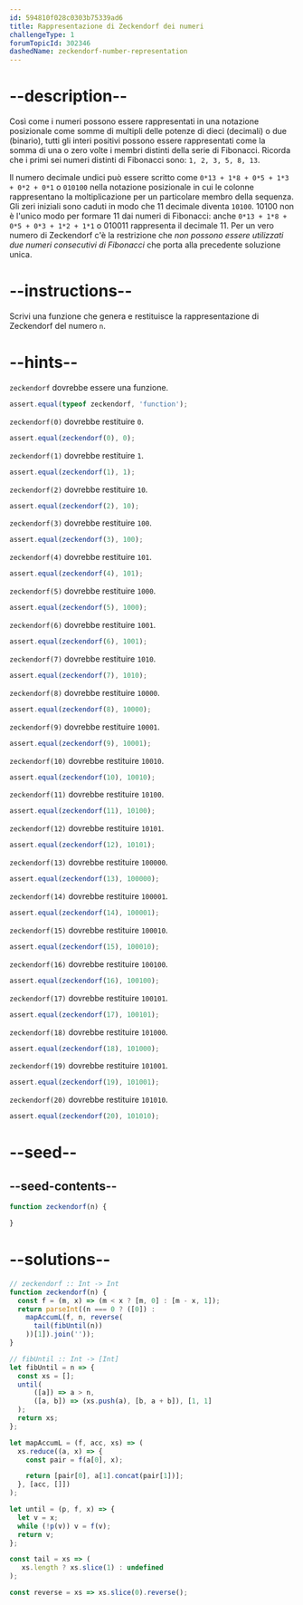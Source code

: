 ```yaml
---
id: 594810f028c0303b75339ad6
title: Rappresentazione di Zeckendorf dei numeri
challengeType: 1
forumTopicId: 302346
dashedName: zeckendorf-number-representation
---
```


# --description--

Così come i numeri possono essere rappresentati in una notazione posizionale come somme di multipli delle potenze di dieci (decimali) o due (binario), tutti gli interi positivi possono essere rappresentati come la somma di una o zero volte i membri distinti della serie di Fibonacci. Ricorda che i primi sei numeri distinti di Fibonacci sono: `1, 2, 3, 5, 8, 13`.

Il numero decimale undici può essere scritto come `0*13 + 1*8 + 0*5 + 1*3 + 0*2 + 0*1` o `010100` nella notazione posizionale in cui le colonne rappresentano la moltiplicazione per un particolare membro della sequenza. Gli zeri iniziali sono caduti in modo che 11 decimale diventa `10100`. 10100 non è l'unico modo per formare 11 dai numeri di Fibonacci: anche `0*13 + 1*8 + 0*5 + 0*3 + 1*2 + 1*1` o 010011 rappresenta il decimale 11. Per un vero numero di Zeckendorf c'è la restrizione che *non possono essere utilizzati due numeri consecutivi di Fibonacci* che porta alla precedente soluzione unica.

# --instructions--

Scrivi una funzione che genera e restituisce la rappresentazione di Zeckendorf del numero `n`.

# --hints--

`zeckendorf` dovrebbe essere una funzione.

```js
assert.equal(typeof zeckendorf, 'function');
```

`zeckendorf(0)` dovrebbe restituire `0`.

```js
assert.equal(zeckendorf(0), 0);

```

`zeckendorf(1)` dovrebbe restituire `1`.

```js
assert.equal(zeckendorf(1), 1);
```

`zeckendorf(2)` dovrebbe restituire `10`.

```js
assert.equal(zeckendorf(2), 10);
```

`zeckendorf(3)` dovrebbe restituire `100`.

```js
assert.equal(zeckendorf(3), 100);
```

`zeckendorf(4)` dovrebbe restituire `101`.

```js
assert.equal(zeckendorf(4), 101);
```

`zeckendorf(5)` dovrebbe restituire `1000`.

```js
assert.equal(zeckendorf(5), 1000);
```

`zeckendorf(6)` dovrebbe restituire `1001`.

```js
assert.equal(zeckendorf(6), 1001);
```

`zeckendorf(7)` dovrebbe restituire `1010`.

```js
assert.equal(zeckendorf(7), 1010);
```

`zeckendorf(8)` dovrebbe restituire `10000`.

```js
assert.equal(zeckendorf(8), 10000);
```

`zeckendorf(9)` dovrebbe restituire `10001`.

```js
assert.equal(zeckendorf(9), 10001);
```

`zeckendorf(10)` dovrebbe restituire `10010`.

```js
assert.equal(zeckendorf(10), 10010);
```

`zeckendorf(11)` dovrebbe restituire `10100`.

```js
assert.equal(zeckendorf(11), 10100);
```

`zeckendorf(12)` dovrebbe restituire `10101`.

```js
assert.equal(zeckendorf(12), 10101);
```

`zeckendorf(13)` dovrebbe restituire `100000`.

```js
assert.equal(zeckendorf(13), 100000);
```

`zeckendorf(14)` dovrebbe restituire `100001`.

```js
assert.equal(zeckendorf(14), 100001);
```

`zeckendorf(15)` dovrebbe restituire `100010`.

```js
assert.equal(zeckendorf(15), 100010);
```

`zeckendorf(16)` dovrebbe restituire `100100`.

```js
assert.equal(zeckendorf(16), 100100);
```

`zeckendorf(17)` dovrebbe restituire `100101`.

```js
assert.equal(zeckendorf(17), 100101);
```

`zeckendorf(18)` dovrebbe restituire `101000`.

```js
assert.equal(zeckendorf(18), 101000);
```

`zeckendorf(19)` dovrebbe restituire `101001`.

```js
assert.equal(zeckendorf(19), 101001);
```

`zeckendorf(20)` dovrebbe restituire `101010`.

```js
assert.equal(zeckendorf(20), 101010);
```

# --seed--

## --seed-contents--

```js
function zeckendorf(n) {

}
```

# --solutions--

```js
// zeckendorf :: Int -> Int
function zeckendorf(n) {
  const f = (m, x) => (m < x ? [m, 0] : [m - x, 1]);
  return parseInt((n === 0 ? ([0]) :
    mapAccumL(f, n, reverse(
      tail(fibUntil(n))
    ))[1]).join(''));
}

// fibUntil :: Int -> [Int]
let fibUntil = n => {
  const xs = [];
  until(
      ([a]) => a > n,
      ([a, b]) => (xs.push(a), [b, a + b]), [1, 1]
  );
  return xs;
};

let mapAccumL = (f, acc, xs) => (
  xs.reduce((a, x) => {
    const pair = f(a[0], x);

    return [pair[0], a[1].concat(pair[1])];
  }, [acc, []])
);

let until = (p, f, x) => {
  let v = x;
  while (!p(v)) v = f(v);
  return v;
};

const tail = xs => (
   xs.length ? xs.slice(1) : undefined
);

const reverse = xs => xs.slice(0).reverse();
```
